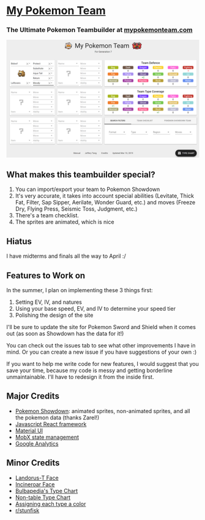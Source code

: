 # [My Pokemon Team](https://mypokemonteam.com)
### The Ultimate Pokemon Teambuilder at [mypokemonteam.com](https://mypokemonteam.com)

![My Pokemon Team Screenshot](src/my-pokemon-team-screenshot-mar-10.png)

## What makes this teambuilder special?
1. You can import/export your team to Pokemon Showdown
2. It's very accurate, it takes into account special abilities (Levitate, Thick Fat, Filter, Sap Sipper, Aerilate, Wonder Guard, etc.) and moves (Freeze Dry, Flying Press, Seismic Toss, Judgment, etc.)
3. There's a team checklist.
4. The sprites are animated, which is nice

## Hiatus
I have midterms and finals all the way to April :/

## Features to Work on
In the summer, I plan on implementing these 3 things first:
1. Setting EV, IV, and natures
2. Using your base speed, EV, and IV to determine your speed tier
3. Polishing the design of the site

I'll be sure to update the site for Pokemon Sword and Shield when it comes out (as soon as Showdown has the data for it!)

You can check out the issues tab to see what other improvements I have in mind. Or you can create a new issue if you have suggestions of your own :)

If you want to help me write code for new features, I would suggest that you save your time, because my code is messy and getting borderline unmaintainable. I'll have to redesign it from the inside first.

## Major Credits
- [Pokemon Showdown](https://pokemonshowdown.com/): animated sprites, non-animated sprites, and all the pokemon data (thanks Zarel!)
- [Javascript React framework](https://reactjs.org/)
- [Material UI](https://material-ui.com/)
- [MobX state management](https://mobx.js.org/)
- [Google Analytics](https://support.google.com/analytics/answer/1008015?hl=en)

## Minor Credits
- [Landorus-T Face](https://archive.nyafuu.org/vp/last/50/34683395/)
- [Incineroar Face](https://thegamehaus.com/wolfe-glick-wins-sixth-regional-title-vgc-2018-charlotte-regional-championships-recap/2018/03/20/)
- [Bulbapedia's Type Chart](https://bulbapedia.bulbagarden.net/wiki/Type)
- [Non-table Type Chart](https://pinterest.ca/pin/307159637067301004/)
- [Assigning each type a color](https://guiguilegui.wordpress.com/2016/05/23/pokemon-type-classifier-using-their-colors')
- [r/stunfisk](https://reddit.com/r/stunfisk)